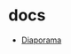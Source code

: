 # docs

- [Diaporama](https://iese5-iot-2425-ftd-gnss.github.io/iese5-iot-2425-FTD-GNSS/docs/tree/main/slides/01-introduction)
